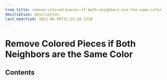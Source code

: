 ```yaml
---
tree_title: remove-colored-pieces-if-both-neighbors-are-the-same-color
description: description
last_modified: 2022-06-09T21:23:28.2328
---
```


# Remove Colored Pieces if Both Neighbors are the Same Color

## Contents
